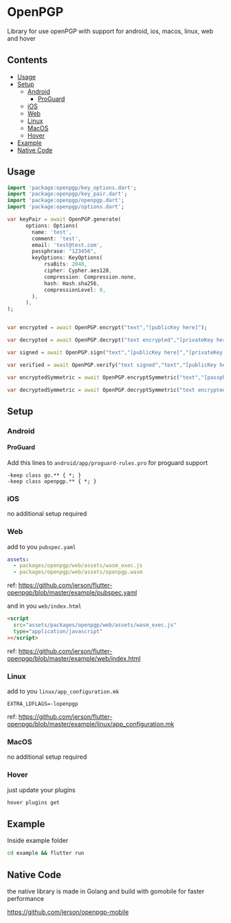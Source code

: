 # OpenPGP

Library for use openPGP with support for android, ios, macos, linux, web and hover

## Contents

- [Usage](#usage)
- [Setup](#setup)
  - [Android](#android)
    - [ProGuard](#proguard)
  - [iOS](#ios)
  - [Web](#web)
  - [Linux](#linux)
  - [MacOS](#macos)
  - [Hover](#hover)
- [Example](#example)
- [Native Code](#native-code)

## Usage

```dart
import 'package:openpgp/key_options.dart';
import 'package:openpgp/key_pair.dart';
import 'package:openpgp/openpgp.dart';
import 'package:openpgp/options.dart';

var keyPair = await OpenPGP.generate(
      options: Options(
        name: 'test',
        comment: 'test',
        email: 'test@test.com',
        passphrase: "123456",
        keyOptions: KeyOptions(
            rsaBits: 2048,
            cipher: Cypher.aes128,
            compression: Compression.none,
            hash: Hash.sha256,
            compressionLevel: 0,
        ),
      ),
);


var encrypted = await OpenPGP.encrypt("text","[publicKey here]");

var decrypted = await OpenPGP.decrypt("text encrypted","[privateKey here]","[passphrase here]");

var signed = await OpenPGP.sign("text","[publicKey here]","[privateKey here]","[passphrase here]");

var verified = await OpenPGP.verify("text signed","text","[publicKey here]");

var encryptedSymmetric = await OpenPGP.encryptSymmetric("text","[passphrase here]");

var decryptedSymmetric = await OpenPGP.decryptSymmetric("text encrypted","[passphrase here]");

```

## Setup

### Android

#### ProGuard

Add this lines to `android/app/proguard-rules.pro` for proguard support

```proguard
-keep class go.** { *; }
-keep class openpgp.** { *; }
```

### iOS

no additional setup required

### Web

add to you `pubspec.yaml`

```yaml
assets:
  - packages/openpgp/web/assets/wasm_exec.js
  - packages/openpgp/web/assets/openpgp.wasm
```

ref: https://github.com/jerson/flutter-openpgp/blob/master/example/pubspec.yaml

and in you `web/index.html`

```html
<script
  src="assets/packages/openpgp/web/assets/wasm_exec.js"
  type="application/javascript"
></script>
```

ref: https://github.com/jerson/flutter-openpgp/blob/master/example/web/index.html

### Linux

add to you `linux/app_configuration.mk`

```make
EXTRA_LDFLAGS=-lopenpgp
```

ref: https://github.com/jerson/flutter-openpgp/blob/master/example/linux/app_configuration.mk

### MacOS

no additional setup required

### Hover

just update your plugins

```bash
hover plugins get
```

## Example

Inside example folder

```bash
cd example && flutter run
```

## Native Code

the native library is made in Golang and build with gomobile for faster performance

https://github.com/jerson/openpgp-mobile
